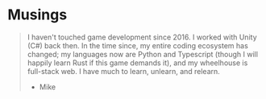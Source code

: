 # Musings

> I haven't touched game development since 2016. I worked with Unity (C#) back then. In the time since, my entire coding ecosystem has changed; my languages now are Python and Typescript (though I will happily learn Rust if this game demands it), and my wheelhouse is full-stack web. I have much to learn, unlearn, and relearn.
> - Mike
